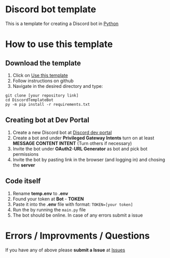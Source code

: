 # Discord bot template
This is a template for creating a Discord bot in [Python](https://www.python.org/)

# How to use this template

## Download the template
1. Click on [Use this template](https://github.com/Mankifg/DiscordTemplateBotPy/generate)
2. Follow instructions on github
3. Navigate in the desired directory and type: 
```
git clone [your repository link]
cd DiscordTemplateBot
py -m pip install -r requirements.txt
```

## Creating bot at Dev Portal
1. Create a new Discord bot at [Discord dev portal](https://discord.com/developers/applications)
2. Create a bot and under **Privileged Gateway Intents** turn on at least **MESSAGE CONTENT INTENT** (Turn others if necessary)
3. Invite the bot under **OAuth2**-**URL Generator** as bot and pick bot permissions
4. Invite the bot by pasting link in the browser (and logging in) and chosing the **server**

## Code itself
1. Rename **temp.env** to **.env**
2. Found your token at **Bot** - **TOKEN**
3. Paste it into the **.env** file with format: ```TOKEN=[your token]``` 
4. Run the by running the `main.py` file
5. The bot should be online. In case of any errors submit a issue


# Errors / Improvments / Questions
If you have any of above please **submit a Issue** at [Issues](https://github.com/Mankifg/DiscordTemplateBotPy/issues/new)

